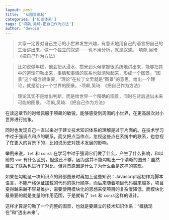 ```yaml
---
layout: post
title:  "从图景说起"
categories: ['知识体系']
tags: ['项飙,吴琦-把自己作为方法']
author: 'devqin'
---
```


> 大家一定要对自己生活的小世界发生兴趣，有意识地用自己的语言把自己的生活讲出来，做一个独立的叙述——也不用分析，就是叙述。-项飙,吴琦. 《把自己作为方法》

> 比如说做年糕，他会把从浸水、攒米到火候掌握很系统地讲出来，能够把其中的道理勾勒出来，事情和事情的联系也就清晰起来，形成一个图景。“图景”这个概念很重要，“理论”在拉丁文里就是“图景”的意思，给出一个理论，就是给出一个世界的图景。-项飙,吴琦. 《把自己作为方法》

> 理论其实不是给出判断，而是给世界一个精确的图景，同时在背后透出未来可能的图景。-项飙,吴琦. 《把自己作为方法》

在读这章节的时候佩服于项飙的敏锐，能够感受到周围的小世界，在更高层次对小世界进行抽象。

同时也发现自己一直以来对于建立技术知识体系的理解是过于片面的。在技术学习中过于强调点和点的联系，而又把点当作点，忽视这些点在系统中的联系，也忽视了在更大的背景下的，比如说历史对技术发展的影响。

举例来说，`let` 和 `const` 在学习中过于强调它们做了什么，产生了什么影响，和以前的 `var` 有什么区别，但这还不够，因为这并不能勾勒出一个清晰的图景：虽然建立了联系也进行了对比，但背景原因是什么？为什么会是这样的实现。

如果在勾勒这一块知识点的局部图景时再加上这些知识：Javascript起初作为脚本语言，不能严格保证加载的代码的执行顺序，而后来随着项目代码越来越多，项目变得越来越不容易维护，需要使用模块化的思想来使项目的复杂度降低，而模块化最重要的就是变量的作用范围，于是就有了 `let` 和 `const`这样的设计。

这样才算是勾勒了一个完整的图景，也就是要建立的技术知识体系：“概括现在”和“透出未来”。
